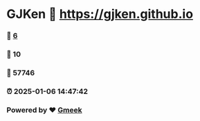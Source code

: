 # GJKen :link: https://gjken.github.io 
### :page_facing_up: [6](https://gjken.github.io/tag.html) 
### :speech_balloon: 10 
### :hibiscus: 57746 
### :alarm_clock: 2025-01-06 14:47:42 
### Powered by :heart: [Gmeek](https://github.com/Meekdai/Gmeek)
